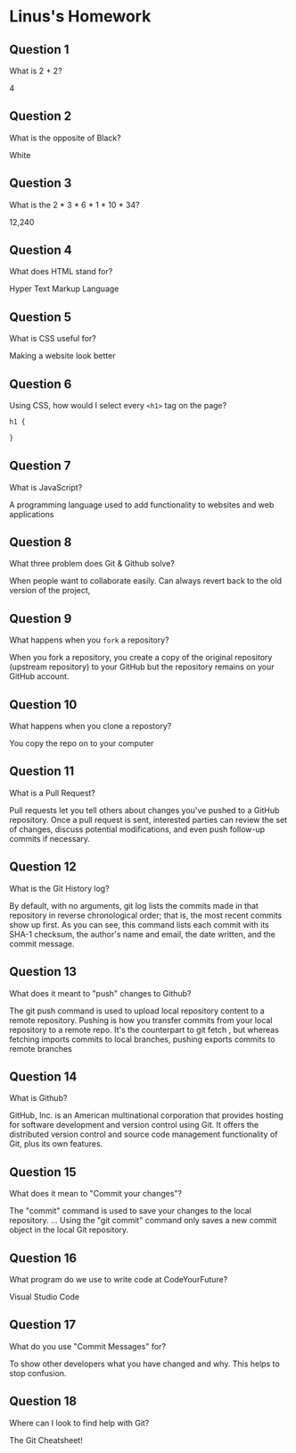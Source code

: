 # Linus's Homework

## Question 1

What is 2 + 2?

4

## Question 2

What is the opposite of Black?

White

## Question 3

What is the  2 * 3 * 6 * 1 * 10 * 34?

12,240

## Question 4 

What does HTML stand for?

Hyper Text Markup Language

## Question 5

What is CSS useful for?

Making a website look better

## Question 6

Using CSS, how would I select every `<h1>` tag on the page?

```css
h1 {

}
```

## Question 7

What is JavaScript?

A programming language used to add functionality to websites and web applications

## Question 8

What three problem does Git & Github solve?

When people want to collaborate easily. Can always revert back to the old version of the project,

## Question 9

What happens when you `fork` a repository?

When you fork a repository, you create a copy of the original repository (upstream repository) to your GitHub but the repository remains on your GitHub account.

## Question 10 

What happens when you clone a repostory?

You copy the repo on to your computer

## Question 11

What is a Pull Request?

Pull requests let you tell others about changes you've pushed to a GitHub repository. Once a pull request is sent, interested parties can review the set of changes, discuss potential modifications, and even push follow-up commits if necessary.

## Question 12

What is the Git History log?

By default, with no arguments, git log lists the commits made in that repository in reverse chronological order; that is, the most recent commits show up first. As you can see, this command lists each commit with its SHA-1 checksum, the author's name and email, the date written, and the commit message.

## Question 13

What does it meant to "push" changes to Github?

The git push command is used to upload local repository content to a remote repository. Pushing is how you transfer commits from your local repository to a remote repo. It's the counterpart to git fetch , but whereas fetching imports commits to local branches, pushing exports commits to remote branches

## Question 14

What is Github?

GitHub, Inc. is an American multinational corporation that provides hosting for software development and version control using Git. It offers the distributed version control and source code management functionality of Git, plus its own features.

## Question 15

What does it mean to "Commit your changes"?

The "commit" command is used to save your changes to the local repository. ... Using the "git commit" command only saves a new commit object in the local Git repository.

## Question 16

What program do we use to write code at CodeYourFuture?

Visual Studio Code

## Question 17

What do you use "Commit Messages" for?

To show other developers what you have changed and why. This helps to stop confusion.

## Question 18

Where can I look to find help with Git?

The Git Cheatsheet!

